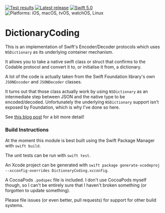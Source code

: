[![Test results][tests shield]][actions] [![Latest release][release shield]][releases] [![Swift 5.0][swift shield]][swift] ![Platforms: iOS, macOS, tvOS, watchOS, Linux][platforms shield]

[swift]: https://swift.org

[releases]: https://github.com/elegantchaos/DictionaryCoding/releases
[actions]: https://github.com/elegantchaos/DictionaryCoding/actions

[release shield]: https://img.shields.io/github/v/release/elegantchaos/DictionaryCoding
[swift shield]: https://img.shields.io/badge/swift-5.0-F05138.svg "Swift 5.0"
[platforms shield]: https://img.shields.io/badge/platforms-iOS_macOS_tvOS_watchOS_Linux-lightgrey.svg?style=flat "iOS, macOS, tvOS, watchOS, Linux"
[tests shield]: https://github.com/elegantchaos/DictionaryCoding/workflows/tests/badge.svg

# DictionaryCoding

This is an implementation of Swift's Encoder/Decoder protocols which uses `NSDictionary` as its underlying container mechanism.

It allows you to take a native swift class or struct that confirms to the Codable protocol and convert it to, or initialise it from, a dictionary.

A lot of the code is actually taken from the Swift Foundation library's own `JSONEncoder` and `JSONDecoder` classes.

It turns out that those class actually work by using `NSDictionary` as an intermediate step between JSON and the native type to be encoded/decoded. Unfortunately the underlying `NSDictionary` support isn't exposed by Foundation, which is why I've done so here.

See [this blog post](http://elegantchaos.com/2018/02/21/decoding-dictionaries-in-swift.html) for a bit more detail!

### Build Instructions

At the moment this module is best built using the Swift Package Manager with `swift build`.

The unit tests can be run with `swift test`.

An Xcode project can be generated with `swift package generate-xcodeproj  --xcconfig-overrides DictionaryCoding.xcconfig`.

A CocoaPods `.podspec` file is included. I don't use CocoaPods myself though, so I can't be entirely sure that I haven't broken something (or forgotten to update something).

Please file issues (or even better, pull requests) for support for other build systems.
